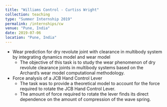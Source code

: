 ```yaml
---
title: "Williams Control - Curtiss Wright"
collection: teaching
type: "Summer Internship 2019"
permalink: /internships/cw
venue: "Pune, India"
date: 2019-07-06
location: "Pune, India"
---
```


* Wear prediction for dry revolute joint with clearance in multibody system by integrating dynamics model and wear model
    * The objective of this task is to study the wear phenomenon of dry revolute clearance joints in multibody systems based on the Archard’s wear model computational methodology.
* Force analysis of a JCB Hand Control Lever
    * The task was to provide a theoretical model to account for the force required to rotate the JCB Hand Control Lever.
    * The amount of force required to rotate the lever finds its direct dependence on the amount of compression of the wave spring.

